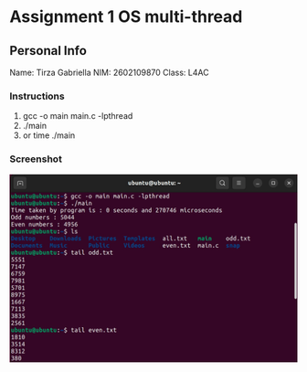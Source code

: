# Assignment 1 OS multi-thread

## Personal Info

Name: Tirza Gabriella
NIM: 2602109870
Class: L4AC

### Instructions

1. gcc -o main main.c -lpthread
2. ⁠./main
3. ⁠or time ./main

### Screenshot

![screenshot](screenshot.jpg "Screenshot")
